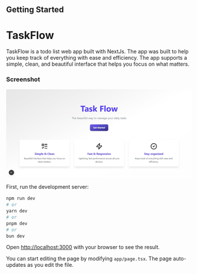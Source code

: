 
## Getting Started

# TaskFlow
TaskFlow is a todo list web app built with NextJs. The app was built to help you keep track of everything with ease and efficiency.
The app supports a simple, clean, and beautiful interface that helps you focus on what matters.


### Screenshot
![Screenshot](./public/Screenshot%20.jpg)



First, run the development server:

```bash
npm run dev
# or
yarn dev
# or
pnpm dev
# or
bun dev
```

Open [http://localhost:3000](http://localhost:3000) with your browser to see the result.

You can start editing the page by modifying `app/page.tsx`. The page auto-updates as you edit the file.
